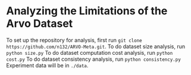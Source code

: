 # Analyzing the Limitations of the Arvo Dataset

To set up the repository for analysis, first run `git clone https://github.com/n132/ARVO-Meta.git`.
To do dataset size analysis, run `python size.py`
To do dataset computation cost analysis, run `python cost.py`
To do dataset consistency analysis, run `python consistency.py`
Experiment data will be in `./data`. 
